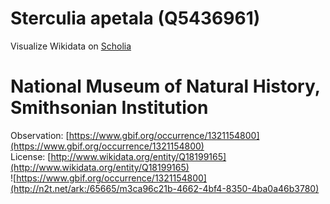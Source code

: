 
Sterculia apetala (Q5436961)
============================
  
Visualize Wikidata on [Scholia](https://scholia.toolforge.org/taxon/Q5436961)
# National Museum of Natural History, Smithsonian Institution
  
Observation: [https://www.gbif.org/occurrence/1321154800](https://www.gbif.org/occurrence/1321154800)  
License: [http://www.wikidata.org/entity/Q18199165](http://www.wikidata.org/entity/Q18199165)  
![https://www.gbif.org/occurrence/1321154800](http://n2t.net/ark:/65665/m3ca96c21b-4662-4bf4-8350-4ba0a46b3780)
